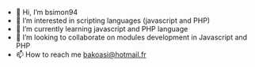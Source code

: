 - 👋 Hi, I’m bsimon94
- 👀 I’m interested in scripting languages (javascript and PHP)
- 🌱 I’m currently learning javascript and PHP language
- 💞️ I’m looking to collaborate on modules development in Javascript and PHP
- 📫 How to reach me bakoasi@hotmail.fr

<!---
bsimon94/bsimon94 is a ✨ special ✨ repository because its `README.md` (this file) appears on your GitHub profile.
You can click the Preview link to take a look at your changes.
--->
